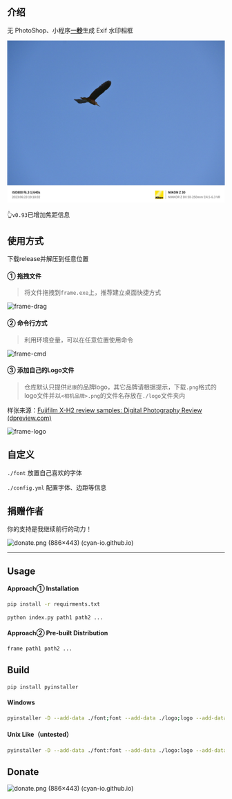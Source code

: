 ## 介绍

无 PhotoShop、小程序<u>**一秒**</u>生成 Exif 水印相框

![sample](./readme/sample.jpg)

👆`v0.93`已增加焦距信息

## 使用方式

下载release并解压到任意位置

#### ① 拖拽文件

> 将文件拖拽到`frame.exe`上，推荐建立桌面快捷方式

![frame-drag](./readme/frame-drag.gif)

#### ② 命令行方式

> 利用环境变量，可以在任意位置使用命令

![frame-cmd](./readme/frame-cmd.gif)

#### ③ 添加自己的Logo文件

> 仓库默认只提供`尼康`的品牌logo，其它品牌请根据提示，下载`.png`格式的logo文件并以`<相机品牌>.png`的文件名存放在`./logo`文件夹内

样张来源：[Fujifilm X-H2 review samples: Digital Photography Review (dpreview.com)](https://www.dpreview.com/sample-galleries/4783322917/fujifilm-x-h2-review-samples/8533287587)


![frame-logo](./readme/frame-logo.gif)

## 自定义

`./font`	放置自己喜欢的字体

`./config.yml`	配置字体、边距等信息

## 捐赠作者

你的支持是我继续前行的动力！

![donate.png (886×443) (cyan-io.github.io)](https://cyan-io.github.io/donate.png)

---

## Usage

#### Approach① Installation

```bash
pip install -r requirments.txt
```

```bash
python index.py path1 path2 ...
```

#### Approach② Pre-built Distribution

```bash
frame path1 path2 ...
```

## Build

```bash
pip install pyinstaller
```

#### Windows

```bash
pyinstaller -D --add-data ./font;font --add-data ./logo;logo --add-data config.yml;. -n frame -i icon.ico index.py
```

#### Unix Like（untested）

```bash
pyinstaller -D --add-data ./font:font --add-data ./logo:logo --add-data config.yml:. -n frame index.py
```

## Donate

![donate.png (886×443) (cyan-io.github.io)](https://cyan-io.github.io/donate.png)